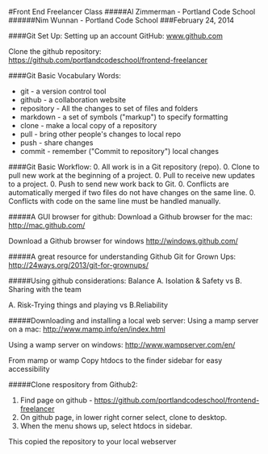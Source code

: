 #Front End Freelancer Class
#####Al Zimmerman - Portland Code School
######Nim Wunnan - Portland Code School
###February 24, 2014

####Git Set Up:
Setting up an account GitHub:
www.github.com

Clone the github repository:
https://github.com/portlandcodeschool/frontend-freelancer


####Git Basic Vocabulary Words:
* git - a version control tool
* github - a collaboration website
* repository - All the changes to set of files and folders
* markdown - a set of symbols ("markup") to specify formatting
* clone - make a local copy of a repository
* pull - bring other people's changes to local repo
* push - share changes
* commit - remember ("Commit to repository") local changes

####Git Basic Workflow:
0. All work is in a Git repository (repo).
0. Clone to pull new work at the beginning of a project.
0. Pull to receive new updates to a project.
0. Push to send new work back to Git.
0. Conflicts are automatically merged if two files do not have changes on the same line.
0. Conflicts with code on the same line must be handled manually.

#####A GUI browser for github:
Download a Github browser for the mac:
http://mac.github.com/

Download a Github browser for windows
http://windows.github.com/


#####A great resource for understanding Github
Git for Grown Ups:
http://24ways.org/2013/git-for-grownups/

#####Using github considerations:
Balance 
A. Isolation & Safety 
vs
B. Sharing with the team

A. Risk-Trying things and playing
vs
B.Reliability


#####Downloading and installing a local web server:
Using a mamp server on a mac:
http://www.mamp.info/en/index.html

Using a wamp server on windows:
http://www.wampserver.com/en/

From mamp or wamp
Copy htdocs to the finder sidebar for easy accessibility

#####Clone respository from Github2:
1. Find page on github - https://github.com/portlandcodeschool/frontend-freelancer
2. On github page, in lower right corner select, clone to desktop.
3.  When the menu shows up, select htdocs in sidebar.

This copied the repository to your local webserver

